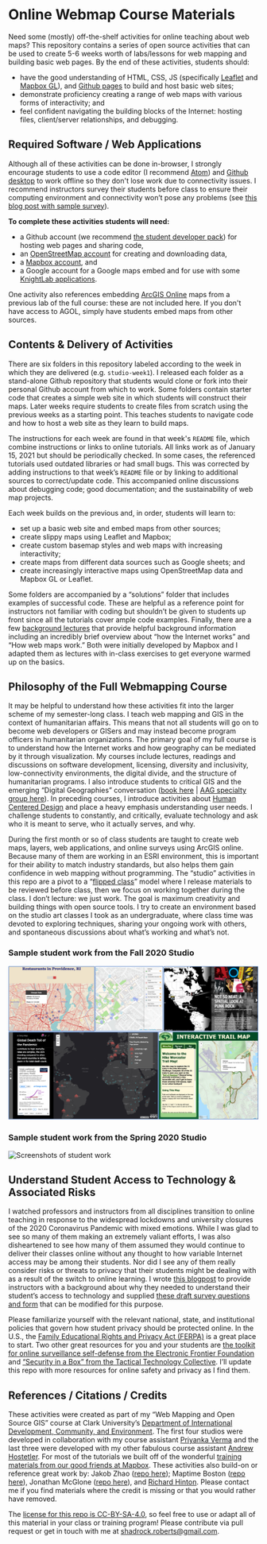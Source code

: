 # Online Webmap Course Materials
Need some (mostly) off-the-shelf activities for online teaching about web maps? This repository contains a series of open source activities that can be used to create 5-6 weeks worth of labs/lessons for web mapping and building basic web pages. By the end of these activities, students should:
- have the good understanding of HTML, CSS, JS (specifically [Leaflet](https://leafletjs.com/) and [Mapbox GL](https://docs.mapbox.com/help/glossary/mapbox-gl/)), and [Github pages](https://pages.github.com/) to build and host basic web sites;
- demonstrate proficiency creating a range of web maps with various forms of interactivity; and
- feel confident navigating the building blocks of the Internet: hosting files, client/server relationships, and debugging.

## Required Software / Web Applications
Although all of these activities can be done in-browser, I strongly encourage students to use a code editor (I recommend [Atom](https://atom.io)) and [Github desktop](https://desktop.github.com) to work offline so they don't lose work due to connectivity issues. I recommend instructors survey their students before class to ensure their computing environment and connectivity won’t pose any problems (see [this blog post with sample survey](https://medium.com/@Shadrock/teaching-in-the-time-of-corona-part-i-7bb97ce6c715)).

**To complete these activities students will need:**
- a Github account (we recommend [the student developer pack](https://education.github.com/pack)) for hosting web pages and sharing code,
- an [OpenStreetMap account](https://www.openstreetmap.org) for creating and downloading data,
- a [Mapbox account](https://www.mapbox.com), and
- a Google account for a Google maps embed and for use with some [KnightLab applications](https://knightlab.northwestern.edu/projects/).

 One activity also references embedding [ArcGIS Online](https://www.arcgis.com/index.html) maps from a previous lab of the full course: these are not included here. If you don't have access to AGOL, simply have students embed maps from other sources.

## Contents & Delivery of Activities
There are six folders in this repository labeled according to the week in which they are delivered (e.g. `studio-week1`). I released each folder as a stand-alone Github repository that students would clone or fork into their personal Github account from which to work. Some folders contain starter code that creates a simple web site in which students will construct their maps. Later weeks require students to create files from scratch using the previous weeks as a starting point. This teaches students to navigate code and how to host a web site as they learn to build maps.

The instructions for each week are found in that week's `README` file, which combine instructions or links to online tutorials. All links work as of January 15, 2021 but should be periodically checked. In some cases, the referenced tutorials used outdated libraries or had small bugs. This was corrected by adding instructions to that week’s `README` file or by linking to additional sources to correct/update code. This accompanied online discussions about debugging code; good documentation; and the sustainability of web map projects.

Each week builds on the previous and, in order, students will learn to:
- set up a basic web site and embed maps from other sources;
- create slippy maps using Leaflet and Mapbox;
- create custom basemap styles and web maps with increasing interactivity;
- create maps from different data sources such as Google sheets; and
- create increasingly interactive maps using OpenStreetMap data and Mapbox GL or Leaflet.

Some folders are accompanied by a “solutions” folder that includes examples of successful code. These are helpful as a reference point for instructors not familiar with coding but shouldn’t be given to students up front since all the tutorials cover ample code examples. Finally, there are a few [background lectures](background-lectures/) that provide helpful background information including an incredibly brief overview about “how the Internet works” and “How web maps work.” Both were initially developed by Mapbox and I adapted them as lectures with in-class exercises to get everyone warmed up on the basics.

## Philosophy of the Full Webmapping Course
It may be helpful to understand how these activities fit into the larger scheme of my semester-long class. I teach web mapping and GIS in the context of humanitarian affairs. This means that not all students will go on to become web developers or GISers and may instead become program officers in humanitarian organizations. The primary goal of my full course is to understand how the Internet works and how geography can be mediated by it through visualization. My courses include lectures, readings and discussions on software development, licensing, diversity and inclusivity, low-connectivity environments, the digital divide, and the structure of humanitarian programs. I also introduce students to critical GIS and the emerging “Digital Geographies” conversation ([book here](https://uk.sagepub.com/en-gb/eur/digital-geographies/book258271) | [AAG specialty group here](https://twitter.com/digitalgeogsg)). In preceding courses, I introduce activities about [Human Centered Design](https://www.designkit.org/human-centered-design) and place a heavy emphasis understanding user needs. I challenge students to constantly, and critically, evaluate technology and ask who it is meant to serve, who it actually serves, and why.

During the first month or so of class students are taught to create web maps, layers, web applications, and online surveys using ArcGIS online. Because many of them are working in an ESRI environment, this is important for their ability to match industry standards, but also helps them gain confidence in web mapping without programming. The “studio” activities in this repo are a pivot to a “[flipped class](https://facultyinnovate.utexas.edu/flipped-classroom)” model where I release materials to be reviewed before class, then we focus on working together during the class. I don’t lecture: we just work. The goal is maximum creativity and building things with open source tools. I try to create an environment based on the studio art classes I took as an undergraduate, where class time was devoted to exploring techniques, sharing your ongoing work with others, and spontaneous discussions about what’s working and what’s not.

### Sample student work from the Fall 2020 Studio
![Screenshots of student work](images/IDCE_30262_F20_studio_thumbnails.png)

### Sample student work from the Spring 2020 Studio
![Screenshots of student work](images/IDCE_30262_studio_thumbnails.png)

## Understand Student Access to Technology & Associated Risks
I watched professors and instructors from all disciplines transition to online teaching in response to the widespread lockdowns and university closures of the 2020 Coronavirus Pandemic with mixed emotions. While I was glad to see so many of them making an extremely valiant efforts, I was also disheartened to see how many of them assumed they would continue to deliver their classes online without any thought to how variable Internet access may be among their students. Nor did I see any of them really consider risks or threats to privacy that their students might be dealing with as a result of the switch to online learning. I wrote [this blogpost](https://medium.com/@Shadrock/teaching-in-the-time-of-corona-part-i-7bb97ce6c715) to provide instructors with a background about why they needed to understand their student’s access to technology and supplied [these draft survey questions and form](https://docs.google.com/document/d/1xcArlcY3EIuTDKAoo4mizWZDsP6t8wpRSMFPTMnVDQU/edit) that can be modified for this purpose.

Please familiarize yourself with the relevant national, state, and institutional policies that govern how student privacy should be protected online. In the U.S., the [Family Educational Rights and Privacy Act (FERPA)](https://studentprivacy.ed.gov/?src=fpco) is a great place to start. Two other great resources for you and your students are [the toolkit for online surveillance self-defense from the Electronic Frontier Foundation]( https://ssd.eff.org) and [“Security in a Box” from the Tactical Technology Collective]( https://securityinabox.org). I’ll update this repo with more resources for online safety and privacy as I find them.   

## References / Citations / Credits
These activities were created as part of my “Web Mapping and Open Source GIS” course at Clark University’s [Department of International Development, Community, and Environment](https://www.clarku.edu/schools/idce/). The first four studios were developed in collaboration with my course assistant [Priyanka Verma](https://github.com/verma-priyanka/) and the last three were developed with my other fabulous course assistant [Andrew Hostetler](https://github.com/TheAHostetler). For most of the tutorials we built off of the wonderful [training materials from our good friends at Mapbox](https://github.com/mapbox/web-mapping-curriculum). These activities also build-on or reference great work by: Jakob Zhao ([repo here](https://github.com/jakobzhao/geog371)); Maptime Boston ([repo here](https://github.com/maptimeBoston/leaflet-intro)), Jonathan McGlone ([repo here](http://jmcglone.com/guides/github-pages/)), and [Richard Hinton](https://geography.columbian.gwu.edu/richard-hinton). Please contact me if you find materials where the credit is missing or that you would rather have removed.

The [license for this repo is CC-BY-SA-4.0](https://github.com/Shadrock/webmap-course/blob/master/LICENSE.md), so feel free to use or adapt all of this material in your class or training program! Please contribute via pull request or get in touch with me at shadrock.roberts@gmail.com.
